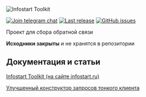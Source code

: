 ![Infostart Toolkit](https://repository-images.githubusercontent.com/299848832/7c7b3c00-1d12-11eb-99fe-7eee49563aa3)

[![Join telegram chat](https://img.shields.io/badge/chat-telegram-blue?style=flat&logo=telegram)](https://t.me/mid8_1c) 
[![Last release](https://img.shields.io/github/v/release/infostart-hub/toolkit?include_prereleases&label=last%20release&style=badge)](https://github.com/infostart-hub/toolkit/releases/latest)
[![GitHub issues](https://img.shields.io/github/issues-raw/infostart-hub/toolkit?style=badge)](https://github.com/infostart-hub/toolkit/issues)

Проект для сбора обратной связи

**Исходники закрыты** и не хранятся в репозитории

## Документация и статьи
[Infostart Toolkit (на сайте infostart.ru)](https://infostart.ru/public/1254364/)

[Улучшенный конструктор запросов тонкого клиента](https://infostart.ru/1c/articles/1278855/)
